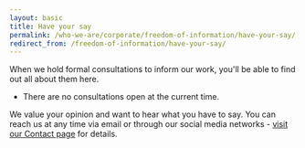 ```yaml
---
layout: basic
title: Have your say
permalink: /who-we-are/corporate/freedom-of-information/have-your-say/
redirect_from: /freedom-of-information/have-your-say/
---
```

When we hold formal consultations to inform our work, you'll be able to find out all about them here.

* There are no consultations open at the current time.

We value your opinion and want to hear what you have to say. You can reach us at any time via email or through our social media networks - [visit our Contact page](/contact/) for details.
